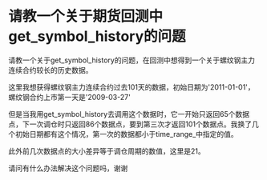 # 请教一个关于期货回测中get_symbol_history的问题

请教一个关于get_symbol_history的问题，在回测中想得到一个关于螺纹钢主力连续合约较长的历史数据。

这里我想获得螺纹钢主力连续合约过去101天的数据，初始日期为'2011-01-01'，螺纹钢合约上市第一天是'2009-03-27'

但是当我用get_symbol_history去调用这个数据时，它一开始只返回65个数据点，下一次调仓时只返回86个数据点，要到第三次才返回101个数据点。我换了几个初始日期都有这个情况，第一次的数据都小于time_range_中指定的值。

此外前几次数据点的大小差异等于调仓周期的数值，这里是21。

请问有什么办法解决这个问题吗，谢谢
